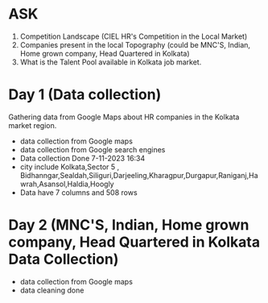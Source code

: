 # ASK
1. Competition Landscape (CIEL HR's Competition in the Local Market)
2. Companies present in the local Topography (could be MNC'S, Indian, Home grown company, Head Quartered in Kolkata)
3. What is the Talent Pool available in Kolkata job market.


# Day 1 (Data collection)
Gathering data from Google Maps about HR companies in the Kolkata market region.
* data collection from Google maps
* data collection from Google search engines
* Data collection Done 7-11-2023 16:34
* city include Kolkata,Sector 5 , Bidhanngar,Sealdah,Siliguri,Darjeeling,Kharagpur,Durgapur,Raniganj,Hawrah,Asansol,Haldia,Hoogly
* Data have 7 columns and 508 rows
  
# Day 2 (MNC'S, Indian, Home grown company, Head Quartered in Kolkata Data Collection)
* data collection from Google maps
* data cleaning done 
